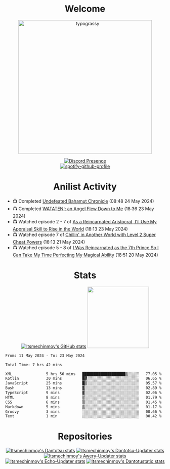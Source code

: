 <div align="center">

# Welcome
<a href="https://github.com/kawarimidoll/typograssy">
    <img alt="typograssy" src="https://typograssy.deno.dev/api?text=%E3%82%88%E3%81%86%E3%81%93%E3%81%9D%E3%81%BF%E3%81%AA%E3%81%95%E3%82%93%20-%20Itsmechinmoy--&&l0=none&l1=82d9d0&l2=027353&l3=038c4c&l4=01402e&bg=none&frame=none&speed=100&comment=" width="421.99">
</a>

[![Discord Presence](https://lanyard.cnrad.dev/api/523539866311720963?theme=dark&bg=Oe1116&animated=false&hideDiscrim=true&borderRadius=30px&hideActivity=whenNotUsed)](https://discord.com/users/523539866311720963)<br>
[![spotify-github-profile](https://spotify-github-profile.vercel.app/api/view?uid=31zczwoe3obxakjgkio7anubhkaq&cover_image=true&theme=novatorem&show_offline=true&background_color=121212&interchange=false&bar_color=53b14f&bar_color=ffffff&bar_color_cover=false)](https://spotify-github-profile.vercel.app/api/view?uid=31zczwoe3obxakjgkio7anubhkaq&redirect=true)
</div>

<div align="center">

# Anilist Activity
</div>
<!-- ANILIST_ACTIVITY:start -->

-   📺 Completed [Undefeated Bahamut Chronicle](https://anilist.co/anime/21188) (08:48 24 May 2024)
-   📺 Completed [WATATEN!: an Angel Flew Down to Me](https://anilist.co/anime/102680) (18:36 23 May 2024)
-   📺 Watched episode 2 - 7 of [As a Reincarnated Aristocrat, I'll Use My Appraisal Skill to Rise in the World](https://anilist.co/anime/164702) (18:13 23 May 2024)
-   📺 Watched episode 7 of [Chillin' in Another World with Level 2 Super Cheat Powers](https://anilist.co/anime/170130) (16:13 21 May 2024)
-   📺 Watched episode 5 - 8 of [I Was Reincarnated as the 7th Prince So I Can Take My Time Perfecting My Magical Ability](https://anilist.co/anime/156415) (18:51 20 May 2024)

<!-- ANILIST_ACTIVITY:end -->
<div align="center">
    
# Stats
[![Itsmechinmoy's GitHub stats](https://github-readme-stats.vercel.app/api?username=itsmechinmoy&show_icons=true&theme=algolia)](https://github.com/anuraghazra/github-readme-stats)
<img src="https://github-readme-stackoverflow.vercel.app/?userID=25004176&theme=dark" height="194"/>
</div>
<!--START_SECTION:waka-->

```txt
From: 11 May 2024 - To: 23 May 2024

Total Time: 7 hrs 42 mins

XML               5 hrs 56 mins   ███████████████████▒░░░░░   77.05 %
Kotlin            30 mins         █▓░░░░░░░░░░░░░░░░░░░░░░░   06.65 %
JavaScript        25 mins         █▒░░░░░░░░░░░░░░░░░░░░░░░   05.57 %
Bash              13 mins         ▓░░░░░░░░░░░░░░░░░░░░░░░░   02.89 %
TypeScript        9 mins          ▓░░░░░░░░░░░░░░░░░░░░░░░░   02.06 %
HTML              8 mins          ▒░░░░░░░░░░░░░░░░░░░░░░░░   01.79 %
CSS               6 mins          ▒░░░░░░░░░░░░░░░░░░░░░░░░   01.45 %
Markdown          5 mins          ▒░░░░░░░░░░░░░░░░░░░░░░░░   01.17 %
Groovy            3 mins          ░░░░░░░░░░░░░░░░░░░░░░░░░   00.66 %
Text              1 min           ░░░░░░░░░░░░░░░░░░░░░░░░░   00.42 %
```

<!--END_SECTION:waka-->
<div align="center">

# Repositories
[![Itsmechinmoy's Dantotsu stats](https://github-readme-stats.vercel.app/api/pin/?username=itsmechinmoy&repo=dantotsu&show_icons=true&theme=algolia&description_lines_count=1)](https://github.com/itsmechinmoy/dantotsu)
[![Itsmechinmoy's Dantotsu-Updater stats](https://github-readme-stats.vercel.app/api/pin/?username=itsmechinmoy&repo=dantotsu-updater&show_icons=true&theme=algolia&description_lines_count=1)](https://github.com/itsmechinmoy/dantotsu-updater)
[![Itsmechinmoy's Awery-Updater stats](https://github-readme-stats.vercel.app/api/pin/?username=itsmechinmoy&repo=awery-updater&show_icons=true&theme=algolia&description_lines_count=1)](https://github.com/itsmechinmoy/awery-updater)
[![Itsmechinmoy's Echo-Updater stats](https://github-readme-stats.vercel.app/api/pin/?username=itsmechinmoy&repo=echo-updater&show_icons=true&theme=algolia&description_lines_count=1)](https://github.com/itsmechinmoy/echo-updater)
[![Itsmechinmoy's Dantotustatic stats](https://github-readme-stats.vercel.app/api/pin/?username=itsmechinmoy&repo=dantotustatic&show_icons=true&theme=algolia&description_lines_count=1)](https://github.com/itsmechinmoy/dantotustatic)
</div>
